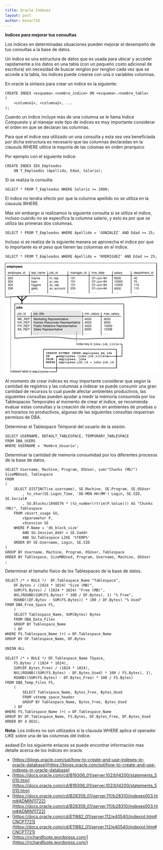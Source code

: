 ```yaml
---
title: Oracle Indexes
layout: post
author: Kenar716
---
```


**Indices para mejorar tus consultas**

Los índices en determinadas situaciones pueden mejorar el desempeño de tus consultas a la base de datos.

Un índice es una estructura de datos que es usada para ubicar y acceder  rapidamente a los datos en una tabla (con un pequeño costo adicional de escritura) sin necesidad de buscar renglon por renglon cada vez que se accede a la tabla, los indices puede crearse con una o variables columnas.

En oracle la sintaxis para crear un indice es la siguiente:

```
CREATE INDEX <esquema>.<nombre_indice> ON <esquema>.<nombre_tabla>
(
    <columna1>, <columna2>, ... 
);
```

Cuando  un índice incluye más de una columna se le llama Indice Compuesto y al manejar este tipo de indices es muy importante considerar el orden en que se declaran las columnas.

Para que el indice sea utilizado un una consulta y esta sea vea beneficiada por dicha estructura es necesario que las columnas declaradas en la clausula WHERE utilice la mayoria de las columas en orden jerarquico

Por ejemplo con el siguiente índice:
```
CREATE INDEX IDX_Empleados
    ON T_Empleados (Apellido, Edad, Salario);
```

Si se realiza la consulta:
```
SELECT * FROM T_Empleados WHERE Salario >= 2000;
```

El indice no tendra efecto por que la columna apellido no se utiliza en la clausula WHERE.

Mas sin embargo si realizamos la siguiente consulta si se utiliza el indice, incluso cuando no se especifica la columna salario, y esto es por que se utiliza las primeras dos columnas.
```
SELECT * FROM T_Empleados WHERE Apellido = 'GONZALEZ' AND Edad >= 25;
```
Incluso si se realiza de la siguiente manera se aprovecha el indice por que lo importante es el peso que tienen las columnas en el indice.
```
SELECT * FROM T_Empleados WHERE Apellido = 'RODRIGUEZ' AND Edad >= 25;
```


![Employee Index Example](/assets\images\posts\2018-12-06-oracleindexes\oracle_employee_index.gif)


Al momento de crear indices es muy importante considerar que según la cantidad de registros y las columnas a indexar se puede consumir una gran cantidad de recursos lo cual puede afectar ambientes productivos, las siguientes consultas pueden ayudar a medir la memoria consumida por los Tablespaces Temporales al momento de crear el indice, se recomienda evaluar estas consultas y la creación de indices en ambientes de pruebas o en horarios no productivos, algunas de las siguientes consultas requeriran permisos de DBA.

Determinar el Tablespace Temporal del usuario de la sesión.
```
SELECT USERNAME, DEFAULT_TABLESPACE, TEMPORARY_TABLESPACE
FROM DBA_USERS
WHERE USERNAME = 'Nombre_Usuario';
```

Determinar la cantidad de memoria consumidad por los diferentes procesos de la base de datos.
```
SELECT Username, Machine, Program, OSUser, sum("Chunks (Mb)") SizeMBUsed, Tablespace
FROM
(
    SELECT DISTINCT(se.username), SE.Machine, SE.Program, SE.OSUser
        , to_char(SE.Logon_Time, 'DD-MON HH:MM') Login, SE.SID, SE.Serial#
        , SU.Blocks/1048576 * (to_number(rtrim(P.Value))) AS "Chunks (Mb)", Tablespace
    FROM v$sort_usage SU,
        v$parameter P,
        v$session SE
    WHERE P.Name = 'db_block_size'
        AND SU.Session_Addr = SE.Saddr
        AND SU.Tablespace LIKE '%TEMP%'
    ORDER BY SE.Username, Login, SE.SID
)
GROUP BY Username, Machine, Program, OSUser, Tablespace
ORDER BY Tablespace, SizeMBUsed, Program, Username, Machine, OSUser
;
```

Determinar el tamaño fisico de los Tablespaces de la base de datos.
```
SELECT /* + RULE */  DF.Tablespace_Name "Tablespace",
    DF.Bytes / (1024 * 1024) "Size (MB)",
    SUM(FS.Bytes) / (1024 * 1024) "Free (MB)",
    NVL(ROUND(SUM(FS.Bytes) * 100 / DF.Bytes), 1) "% Free",
    ROUND((DF.Bytes - SUM(FS.Bytes)) * 100 / DF.Bytes) "% Used"
FROM DBA_Free_Space FS,
    (
    SELECT Tablespace_Name, SUM(Bytes) Bytes
    FROM DBA_Data_Files
    GROUP BY Tablespace_Name
    ) DF
WHERE FS.Tablespace_Name (+) = DF.Tablespace_Name
GROUP BY DF.Tablespace_Name, DF.Bytes

UNION ALL

SELECT /* + RULE */ DF.Tablespace_Name TSpace,
    FS.Bytes / (1024 * 1024),
    SUM(DF.Bytes_Free) / (1024 * 1024),
    NVL(ROUND((SUM(FS.Bytes) - DF.Bytes_Used) * 100 / FS.Bytes), 1),
    ROUND((SUM(FS.Bytes) - DF.Bytes_Free) * 100 / FS.Bytes)
FROM DBA_Temp_Files FS,
    (
        SELECT Tablespace_Name, Bytes_Free, Bytes_Used
        FROM v$temp_space_header
        GROUP BY Tablespace_Name, Bytes_Free, Bytes_Used
    ) DF
WHERE FS.Tablespace_Name (+) = DF.Tablespace_Name
GROUP BY DF.Tablespace_Name, FS.Bytes, DF.Bytes_Free, DF.Bytes_Used
ORDER BY 4 DESC;
```

**Nota:** Los indices no son utilizados si la clausula WHERE aplica el operador LIKE sobre una de las columnas del índice.

asdasd
En los siguiente enlaces se puede encontrar información mas detalle acerca de los índices en oracle.
* [https://blogs.oracle.com/sql/how-to-create-and-use-indexes-in-oracle-database](https://blogs.oracle.com/sql/how-to-create-and-use-indexes-in-oracle-database)
* [https://docs.oracle.com/cd/B19306_01/server.102/b14200/statements_5010.htm](https://docs.oracle.com/cd/B19306_01/server.102/b14200/statements_5010.htm)
* [https://docs.oracle.com/cd/B28359_01/server.111/b28310/indexes003.htm#ADMIN11722](https://docs.oracle.com/cd/B28359_01/server.111/b28310/indexes003.htm#ADMIN11722)
* [https://docs.oracle.com/cd/E11882_01/server.112/e40540/indexiot.htm#CNCPT721](https://docs.oracle.com/cd/E11882_01/server.112/e40540/indexiot.htm#CNCPT721)
* [https://richardfoote.wordpress.com/](https://richardfoote.wordpress.com/)
